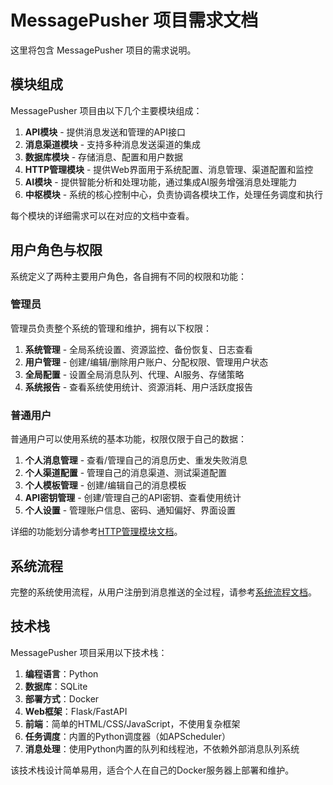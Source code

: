 # MessagePusher 项目需求文档

这里将包含 MessagePusher 项目的需求说明。

## 模块组成

MessagePusher 项目由以下几个主要模块组成：

1. **API模块** - 提供消息发送和管理的API接口
2. **消息渠道模块** - 支持多种消息发送渠道的集成
3. **数据库模块** - 存储消息、配置和用户数据
4. **HTTP管理模块** - 提供Web界面用于系统配置、消息管理、渠道配置和监控
5. **AI模块** - 提供智能分析和处理功能，通过集成AI服务增强消息处理能力
6. **中枢模块** - 系统的核心控制中心，负责协调各模块工作，处理任务调度和执行

每个模块的详细需求可以在对应的文档中查看。

## 用户角色与权限

系统定义了两种主要用户角色，各自拥有不同的权限和功能：

### 管理员

管理员负责整个系统的管理和维护，拥有以下权限：

1. **系统管理** - 全局系统设置、资源监控、备份恢复、日志查看
2. **用户管理** - 创建/编辑/删除用户账户、分配权限、管理用户状态
3. **全局配置** - 设置全局消息队列、代理、AI服务、存储策略
4. **系统报告** - 查看系统使用统计、资源消耗、用户活跃度报告

### 普通用户

普通用户可以使用系统的基本功能，权限仅限于自己的数据：

1. **个人消息管理** - 查看/管理自己的消息历史、重发失败消息
2. **个人渠道配置** - 管理自己的消息渠道、测试渠道配置
3. **个人模板管理** - 创建/编辑自己的消息模板
4. **API密钥管理** - 创建/管理自己的API密钥、查看使用统计
5. **个人设置** - 管理账户信息、密码、通知偏好、界面设置

详细的功能划分请参考[HTTP管理模块文档](http_management.md)。

## 系统流程

完整的系统使用流程，从用户注册到消息推送的全过程，请参考[系统流程文档](system_flow.md)。 

## 技术栈

MessagePusher 项目采用以下技术栈：

1. **编程语言**：Python
2. **数据库**：SQLite
3. **部署方式**：Docker
4. **Web框架**：Flask/FastAPI
5. **前端**：简单的HTML/CSS/JavaScript，不使用复杂框架
6. **任务调度**：内置的Python调度器（如APScheduler）
7. **消息处理**：使用Python内置的队列和线程池，不依赖外部消息队列系统

该技术栈设计简单易用，适合个人在自己的Docker服务器上部署和维护。 